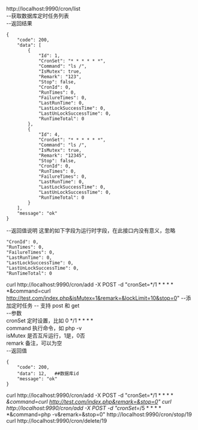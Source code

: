 http://localhost:9990/cron/list    
--获取数据库定时任务列表    
--返回结果    
````
{
    "code": 200,
    "data": [
        {
            "Id": 1,
            "CronSet": "* * * * * *",
            "Command": "ls /",
            "IsMutex": true,
            "Remark": "123",
            "Stop": false,
            "CronId": 0,
            "RunTimes": 0,
            "FailureTimes": 0,
            "LastRunTime": 0,
            "LastLockSuccessTime": 0,
            "LastUnLockSuccessTime": 0,
            "RunTimeTotal": 0
        },
        {
            "Id": 4,
            "CronSet": "* * * * * *",
            "Command": "ls /",
            "IsMutex": true,
            "Remark": "12345",
            "Stop": false,
            "CronId": 0,
            "RunTimes": 0,
            "FailureTimes": 0,
            "LastRunTime": 0,
            "LastLockSuccessTime": 0,
            "LastUnLockSuccessTime": 0,
            "RunTimeTotal": 0
        }
    ],
    "message": "ok"
}
````
--返回值说明
这里的如下字段为运行时字段，在此接口内没有意义，忽略
````
"CronId": 0,
"RunTimes": 0,
"FailureTimes": 0,
"LastRunTime": 0,
"LastLockSuccessTime": 0,
"LastUnLockSuccessTime": 0,
"RunTimeTotal": 0
````
curl http://localhost:9990/cron/add -X POST -d "cronSet=*/1 * * * * *&command=curl http://test.com/index.php&isMutex=1&remark=&lockLimit=10&stop=0" 
--添加定时任务 -- 支持 post 和 get    
--参数    
cronSet 定时设置，比如 0 */1 * * * *    
command 执行命令，如 php -v    
isMutex 是否互斥运行，1是，0否    
remark 备注，可以为空    
--返回值    
````
{
    "code": 200,
    "data": 12,   ##数据库id
    "message": "ok"
}
````

curl http://localhost:9990/cron/add -X POST -d "cronSet=*/1 * * * * *&command=curl http://test.com/index.php&remark=&stop=0"
curl http://localhost:9990/cron/add -X POST -d "cronSet=*/5 * * * * *&command=php -v&remark=&stop=0"
http://localhost:9990/cron/stop/19
curl http://localhost:9990/cron/delete/19


